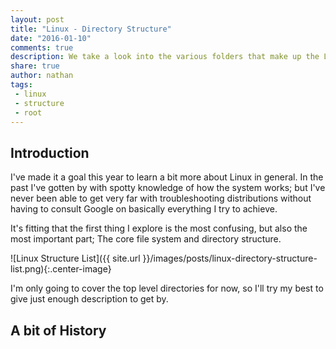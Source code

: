 ```yaml
---
layout: post
title: "Linux - Directory Structure"
date: "2016-01-10"
comments: true
description: We take a look into the various folders that make up the Linux core
share: true
author: nathan
tags:
 - linux
 - structure
 - root
---
```


## Introduction

I've made it a goal this year to learn a bit more about Linux in general. In the past I've gotten by with spotty knowledge of how the system works; but I've never been able to get very far with troubleshooting distributions without having to consult Google on basically everything I try to achieve.

It's fitting that the first thing I explore is the most confusing, but also the most important part; The core file system and directory structure.

![Linux Structure List]({{ site.url }}/images/posts/linux-directory-structure-list.png){:.center-image}

I'm only going to cover the top level directories for now, so I'll try my best to give just enough description to get by.

## A bit of History
